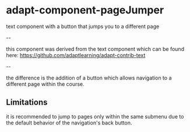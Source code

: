 # adapt-component-pageJumper
text component with a button that jumps you to a different page

--

this component was derived from the text component which can be found here: https://github.com/adaptlearning/adapt-contrib-text

--

the difference is the addition of a button which allows navigation to a different page within the course.

## Limitations

it is recommended to jump to pages only within the same submenu due to the default behavior of the navigation's back button.
